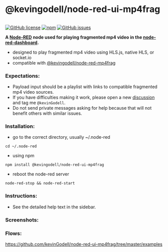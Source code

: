 # @kevingodell/node-red-ui-mp4frag

######
[![GitHub license](https://img.shields.io/badge/license-MIT-brightgreen.svg)](https://raw.githubusercontent.com/kevinGodell/node-red-ui-mp4frag/master/LICENSE)
[![npm](https://img.shields.io/npm/dt/@kevingodell/node-red-ui-mp4frag.svg?style=flat-square)](https://www.npmjs.com/package/@kevingodell/node-red-ui-mp4frag)
[![GitHub issues](https://img.shields.io/github/issues/kevinGodell/node-red-ui-mp4frag.svg)](https://github.com/kevinGodell/node-red-ui-mp4frag/issues)

**A [Node-RED](https://nodered.org/) node used for playing fragmented mp4 video in the [node-red-dashboard](https://github.com/node-red/node-red-dashboard).**

* designed to play fragmented mp4 video using HLS.js, native HLS, or socket.io
* compatible with [@kevingodell/node-red-mp4frag](https://github.com/kevinGodell/node-red-mp4frag)

### Expectations:
* Payload input should be a playlist with links to compatible fragmented mp4 video sources.
* If you have difficulties making it work, please open a new [discussion](https://discourse.nodered.org/) and tag me `@kevinGodell`.
* Do not send private messages asking for help because that will not benefit others with similar issues.

### Installation:
* go to the correct directory, usually ~/.node-red
```
cd ~/.node-red
```
* using npm
```
npm install @kevingodell/node-red-ui-mp4frag
```
* reboot the node-red server
```
node-red-stop && node-red-start
```

### Instructions:
* See the detailed help text in the sidebar.

### Screenshots:

### Flows:
https://github.com/kevinGodell/node-red-ui-mp4frag/tree/master/examples
